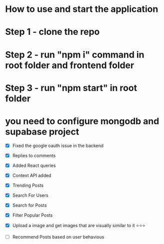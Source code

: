 # How to use and start the application

# Step 1 - clone the repo

# Step 2 - run "npm i" command in root folder and frontend folder

# Step 3 - run "npm start" in root folder

# you need to configure mongodb and supabase project


- [x] Fixed the google oauth issue in the backend
- [x] Replies to comments 
- [x] Added React queries 
- [x] Context API added
- [x] Trending Posts
- [x] Search For Users
- [x] Search for Posts
- [x] Filter Popular Posts
- [x] Upload a image and get images that are visually similar to it ⭐⭐⭐
- [ ] Recommend Posts based on user behavious


